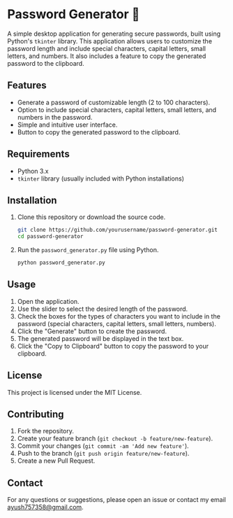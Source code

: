 # Password Generator 🔐

A simple desktop application for generating secure passwords, built using Python's `tkinter` library. This application allows users to customize the password length and include special characters, capital letters, small letters, and numbers. It also includes a feature to copy the generated password to the clipboard.

## Features

- Generate a password of customizable length (2 to 100 characters).
- Option to include special characters, capital letters, small letters, and numbers in the password.
- Simple and intuitive user interface.
- Button to copy the generated password to the clipboard.

## Requirements

- Python 3.x
- `tkinter` library (usually included with Python installations)

## Installation

1. Clone this repository or download the source code.

    ```sh
    git clone https://github.com/yourusername/password-generator.git
    cd password-generator
    ```

2. Run the `password_generator.py` file using Python.

    ```sh
    python password_generator.py
    ```

## Usage

1. Open the application.
2. Use the slider to select the desired length of the password.
3. Check the boxes for the types of characters you want to include in the password (special characters, capital letters, small letters, numbers).
4. Click the "Generate" button to create the password.
5. The generated password will be displayed in the text box.
6. Click the "Copy to Clipboard" button to copy the password to your clipboard.


## License

This project is licensed under the MIT License. 

## Contributing

1. Fork the repository.
2. Create your feature branch (`git checkout -b feature/new-feature`).
3. Commit your changes (`git commit -am 'Add new feature'`).
4. Push to the branch (`git push origin feature/new-feature`).
5. Create a new Pull Request.

## Contact

For any questions or suggestions, please open an issue or contact my email ayush757358@gmail.com.

